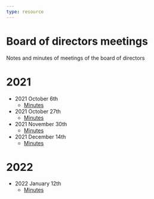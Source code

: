 ```yaml
---
type: resource
---
```


# Board of directors meetings

Notes and minutes of meetings of the board of directors

# 2021

* 2021 October 6th
  * [Minutes](2021-10-06-minutes.md)
* 2021 October 27th
  * [Minutes](2021-10-27-minutes.md)
* 2021 November 30th
  * [Minutes](2021-11-30-minutes.md)
* 2021 December 14th
  * [Minutes](2021-12-14-minutes.md)

# 2022

* 2022 January 12th
  * [Minutes](2022-01-12-minutes.md)
